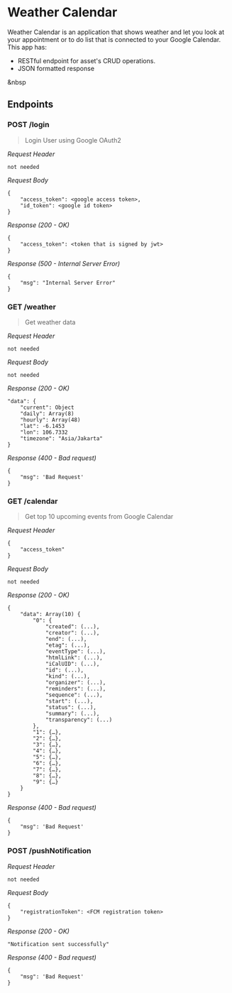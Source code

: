 # Weather Calendar

Weather Calendar is an application that shows weather and let you look at your appointment or to do list that is connected to your Google Calendar. This app has:

-   RESTful endpoint for asset's CRUD operations.
-   JSON formatted response

&nbsp

## Endpoints

### POST /login

> Login User using Google OAuth2

_Request Header_

```
not needed
```

_Request Body_

```
{
    "access_token": <google access token>,
    "id_token": <google id token>
}
```

_Response (200 - OK)_

```
{
    "access_token": <token that is signed by jwt>
}
```

_Response (500 - Internal Server Error)_

```
{
    "msg": "Internal Server Error"
}
```

### GET /weather

> Get weather data

_Request Header_

```
not needed
```

_Request Body_

```
not needed
```

_Response (200 - OK)_

```
"data": {
    "current": Object
    "daily": Array(8)
    "hourly": Array(48)
    "lat": -6.1453
    "lon": 106.7332
    "timezone": "Asia/Jakarta"
}

```

_Response (400 - Bad request)_

```
{
    "msg": 'Bad Request'
}
```

### GET /calendar

> Get top 10 upcoming events from Google Calendar

_Request Header_

```
{
    "access_token"
}
```

_Request Body_

```
not needed
```

_Response (200 - OK)_

```
{
    "data": Array(10) {
        "0": {
            "created": (...),
            "creator": (...),
            "end": (...),
            "etag": (...),
            "eventType": (...),
            "htmlLink": (...),
            "iCalUID": (...),
            "id": (...),
            "kind": (...),
            "organizer": (...),
            "reminders": (...),
            "sequence": (...),
            "start": (...),
            "status": (...),
            "summary": (...),
            "transparency": (...)
        },
        "1": {…},
        "2": {…},
        "3": {…},
        "4": {…},
        "5": {…},
        "6": {…},
        "7": {…},
        "8": {…},
        "9": {…}
    }
}
```

_Response (400 - Bad request)_

```
{
    "msg": 'Bad Request'
}
```

### POST /pushNotification

_Request Header_

```
not needed
```

_Request Body_

```
{
    "registrationToken": <FCM registration token>
}
```

_Response (200 - OK)_

```
"Notification sent successfully"
```

_Response (400 - Bad request)_

```
{
    "msg": 'Bad Request'
}
```
